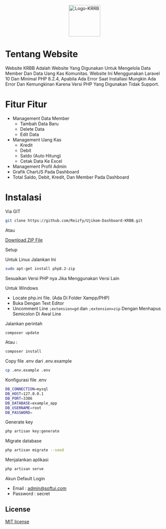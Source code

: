 <p align="center">
  <img src="https://github.com/Reizfy/Ujikom-Dashboard-KRBB/assets/87867288/065461d5-95fe-4dd5-b95c-0dcab86ab361" alt="Logo-KRRB" style="width: 100px;">
</p>

# Tentang Website
Website KRBB Adalah Website Yang Digunakan Untuk Mengelola Data Member Dan Data Uang Kas Komunitas. Website Ini Menggunakan Laravel 10 Dan Minimal PHP 8.2.4, Apabila Ada Error Saat Installasi Mungkin Ada Error Dan Kemungkinan Karena Versi PHP Yang Digunakan Tidak Support.

# Fitur Fitur
- Management Data Member
    - Tambah Data Baru
    - Delete Data
    - Edit Data
- Management Uang Kas
    - Kredit
    - Debit
    - Saldo (Auto Hitung)
    - Cetak Data Ke Excel
- Management Profil Admin
- Grafik ChartJS Pada Dashboard
- Total Saldo, Debit, Kredit, Dan Member Pada Dashboard

# Instalasi
Via GIT 
```bash
git clone https://github.com/Reizfy/Ujikom-Dashboard-KRBB.git
```

Atau

[Download ZIP File](https://github.com/Reizfy/Ujikom-Dashboard-KRBB/archive/refs/heads/main.zip)

Setup

Untuk Linux Jalankan Ini
```bash
sudo apt-get install php8.2-zip
```
Sesuaikan Versi PHP nya Jika Menggunakan Versi Lain

Untuk Windows
- Locate php.ini file. (Ada Di Folder Xampp/PHP)
- Buka Dengan Text Editor
- Uncomment Line `;extension=gd` dan `;extension=zip` Dengan Menhapus Semicolon Di Awal Line

Jalankan perintah 
```bash
composer update
```
Atau :
```bash
composer install
```
Copy file .env dari .env.example
```bash
cp .env.example .env
```
Konfigurasi file .env
```bash
DB_CONNECTION=mysql
DB_HOST=127.0.0.1
DB_PORT=3306
DB_DATABASE=example_app
DB_USERNAME=root
DB_PASSWORD=
```
Generate key
```bash
php artisan key:generate
```
Migrate database
```bash
php artisan migrate --seed
```
Menjalankan aplikasi
```bash
php artisan serve
```
Akun Default Login
- Email : admin@softui.com
- Password : secret

## License

[MIT license](https://opensource.org/licenses/MIT)










